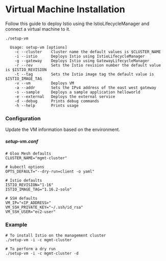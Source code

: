 # Virtual Machine Installation

Follow this guide to deploy Istio using the IstioLifecycleManager and connect a virtual machine to it.

```
./setup-vm

  Usage: setup-vm [options]
    -c --cluster    Cluster name the default values is $CLUSTER_NAME
    -i --istio      Deploys Istio using IstioLifecycleManager
    -g --gateway    Deploys Istio using GatewayLifecycleManager
    -r --rev        Sets the Istio revision number the default value is $ISTIO_REVISION
    -t --tag        Sets the Istio image tag the default value is $ISTIO_IMAGE_TAG
    -v --vm         Deploys VM
    -a --addr       Sets the IPv4 address of the east west gateway
    -s --sample     Deploys a sample application helloworld
    -e --external   Deploys the external service
    -d --debug      Prints debug commands
    -h --help       Prints usage
```

### Configuration
Update the VM information based on the environment.
##### setup-vm.conf
```
# Gloo Mesh defaults
CLUSTER_NAME="mgmt-cluster"

# kubectl options
OPTS_DEFAULT="--dry-run=client -o yaml"

# Istio defaults
ISTIO_REVISION="1-16"
ISTIO_IMAGE_TAG="1.16.2-solo"

# SSH defaults
VM_IP="<IP_ADDRESS>"
VM_SSH_PRIVATE_KEY="~/.ssh/id_rsa"
VM_SSH_USER="ec2-user"

```

### Example
```
# To install Istio on the management cluster
./setup-vm -i -c mgmt-cluster

# To perform a dry run
./setup-vm -i -c mgmt-cluster -d
```
